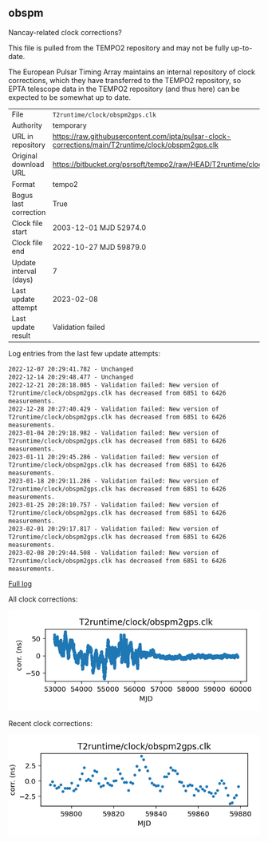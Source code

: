 
## obspm

Nancay-related clock corrections?

This file is pulled from the TEMPO2 repository and may not be fully
up-to-date.

The European Pulsar Timing Array maintains an internal repository
of clock corrections, which they have transferred to the TEMPO2
repository, so  EPTA telescope data in the TEMPO2 repository (and
thus here) can be expected to be somewhat up to date.

|     |     |
|:--- |:--- |
| File | `T2runtime/clock/obspm2gps.clk` |
| Authority | temporary |
| URL in repository | <https://raw.githubusercontent.com/ipta/pulsar-clock-corrections/main/T2runtime/clock/obspm2gps.clk> |
| Original download URL | <https://bitbucket.org/psrsoft/tempo2/raw/HEAD/T2runtime/clock/obspm2gps.clk> |
| Format | tempo2 |
| Bogus last correction | True |
| Clock file start | 2003-12-01 MJD 52974.0 |
| Clock file end | 2022-10-27 MJD 59879.0 |
| Update interval (days) | 7 |
| Last update attempt | 2023-02-08 |
| Last update result | Validation failed |

Log entries from the last few update attempts:
```
2022-12-07 20:29:41.782 - Unchanged
2022-12-14 20:29:48.477 - Unchanged
2022-12-21 20:28:18.085 - Validation failed: New version of T2runtime/clock/obspm2gps.clk has decreased from 6851 to 6426 measurements.
2022-12-28 20:27:40.429 - Validation failed: New version of T2runtime/clock/obspm2gps.clk has decreased from 6851 to 6426 measurements.
2023-01-04 20:29:18.982 - Validation failed: New version of T2runtime/clock/obspm2gps.clk has decreased from 6851 to 6426 measurements.
2023-01-11 20:29:45.286 - Validation failed: New version of T2runtime/clock/obspm2gps.clk has decreased from 6851 to 6426 measurements.
2023-01-18 20:29:11.286 - Validation failed: New version of T2runtime/clock/obspm2gps.clk has decreased from 6851 to 6426 measurements.
2023-01-25 20:28:10.757 - Validation failed: New version of T2runtime/clock/obspm2gps.clk has decreased from 6851 to 6426 measurements.
2023-02-01 20:29:17.817 - Validation failed: New version of T2runtime/clock/obspm2gps.clk has decreased from 6851 to 6426 measurements.
2023-02-08 20:29:44.508 - Validation failed: New version of T2runtime/clock/obspm2gps.clk has decreased from 6851 to 6426 measurements.
```
[Full log](https://raw.githubusercontent.com/ipta/pulsar-clock-corrections/main/log/T2runtime/clock/obspm2gps.clk.log)


All clock corrections:

![plot of all clock corrections](obspm2gps.clk.png "All corrections")

Recent clock corrections:

![plot of recent clock corrections](obspm2gps.clk.short.png "Recent corrections")

